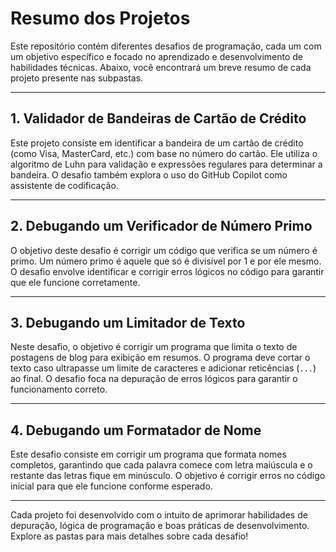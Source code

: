 # **Resumo dos Projetos**

Este repositório contém diferentes desafios de programação, cada um com um objetivo específico e focado no aprendizado e desenvolvimento de habilidades técnicas. Abaixo, você encontrará um breve resumo de cada projeto presente nas subpastas.

---

## **1. Validador de Bandeiras de Cartão de Crédito**
Este projeto consiste em identificar a bandeira de um cartão de crédito (como Visa, MasterCard, etc.) com base no número do cartão. Ele utiliza o algoritmo de Luhn para validação e expressões regulares para determinar a bandeira. O desafio também explora o uso do GitHub Copilot como assistente de codificação.

---

## **2. Debugando um Verificador de Número Primo**
O objetivo deste desafio é corrigir um código que verifica se um número é primo. Um número primo é aquele que só é divisível por 1 e por ele mesmo. O desafio envolve identificar e corrigir erros lógicos no código para garantir que ele funcione corretamente.

---

## **3. Debugando um Limitador de Texto**
Neste desafio, o objetivo é corrigir um programa que limita o texto de postagens de blog para exibição em resumos. O programa deve cortar o texto caso ultrapasse um limite de caracteres e adicionar reticências (`...`) ao final. O desafio foca na depuração de erros lógicos para garantir o funcionamento correto.

---

## **4. Debugando um Formatador de Nome**
Este desafio consiste em corrigir um programa que formata nomes completos, garantindo que cada palavra comece com letra maiúscula e o restante das letras fique em minúsculo. O objetivo é corrigir erros no código inicial para que ele funcione conforme esperado.

---

Cada projeto foi desenvolvido com o intuito de aprimorar habilidades de depuração, lógica de programação e boas práticas de desenvolvimento. Explore as pastas para mais detalhes sobre cada desafio!